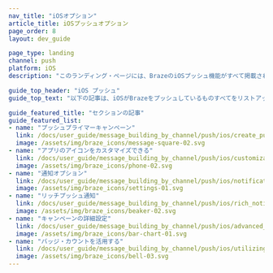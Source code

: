 ```yaml
---
nav_title: "iOSオプション"
article_title: iOSプッシュオプション
page_order: 8
layout: dev_guide

page_type: landing
channel: push
platform: iOS
description: "このランディング・ページには、BrazeのiOSプッシュ機能がすべて掲載されている。"

guide_top_header: "iOS プッシュ"
guide_top_text: "以下の記事は、iOSがBrazeをプッシュしているものすべてをリストアップしたものである。"

guide_featured_title: "セクションの記事"
guide_featured_list:
- name: "プッシュプライマーキャンペーン"
  link: /docs/user_guide/message_building_by_channel/push/ios/create_push_primer/
  image: /assets/img/braze_icons/message-square-02.svg
- name: "アプリのアイコンをカスタマイズできる"
  link: /docs/user_guide/message_building_by_channel/push/ios/customizable_app_icons/
  image: /assets/img/braze_icons/phone-02.svg
- name: "通知オプション"
  link: /docs/user_guide/message_building_by_channel/push/ios/notification_options/
  image: /assets/img/braze_icons/settings-01.svg
- name: "リッチプッシュ通知"
  link: /docs/user_guide/message_building_by_channel/push/ios/rich_notifications/
  image: /assets/img/braze_icons/beaker-02.svg
- name: "キャンペーンの詳細設定"
  link: /docs/user_guide/message_building_by_channel/push/ios/advanced_campaign_settings/
  image: /assets/img/braze_icons/bar-chart-01.svg
- name: "バッジ・カウントを活用する"
  link: /docs/user_guide/message_building_by_channel/push/ios/utilizing_badge_count/
  image: /assets/img/braze_icons/bell-03.svg
---
```

<br><br>